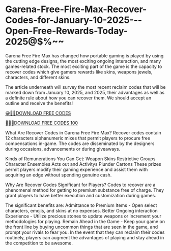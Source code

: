 # Garena-Free-Fire-Max-Recover-Codes-for-January-10-2025---Open-Free-Rewards-Today-2025@$%~~

Garena Free Fire Max has changed how portable gaming is played by using the cutting edge designs, the most exciting ongoing interaction, and many games-related stock. The most exciting part of the game is the capacity to recover codes which give gamers rewards like skins, weapons jewels, characters, and different skins.

The article underneath will survey the most recent reclaim codes that will be marked down from January 10, 2025, and 2025, their advantages as well as a definite rule about how you can recover them. We should accept an outline and receive the benefits!

[😀💚🧡DOWNLOAD FREE CODES](https://topoffersgetnow.com/adblu545106614/)

[💜💞💯DOWNLOAD FREE CODES 100](https://topoffersgetnow.com/adblu545106614/)

What Are Recover Codes in Garena Free Fire Max?
Recover codes contain 12 characters alphanumeric mixes that permit players to procure free compensations in-game. The codes are disseminated by the designers during occasions, advancements or during giveaways.

Kinds of Remunerations You Can Get:
Weapon Skins
Restrictive Groups
Character Ensembles
Acts out and Activitys
Plunder Cartons
These prizes permit players modify their gaming experience and assist them with acquiring an edge without spending genuine cash.

Why Are Recover Codes Significant for Players?
Codes to recover are a phenomenal method for getting to premium substance free of charge. They grant players to have better execution and customization during games.

The significant benefits are:
Admittance to Premium Items - Open select characters, emojis, and skins at no expenses.
Better Ongoing interaction Experience - Utilize precious stones to update weapons or increment your methodologies for playing.
Remain Ahead in the Game - Keep your game on the front line by buying uncommon things that are seen in the game, and prompt your rivals to fear you.
In the event that they can reclaim their codes routinely, players can augment the advantages of playing and stay ahead in the competition to be awesome.
